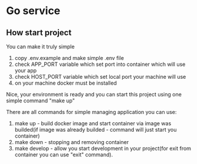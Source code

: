# Go service

## How start project

You can make it truly simple

1. copy .env.example and make simple .env file
2. check APP_PORT variable which set port into container which will use your app
3. check HOST_PORT variable which set local port your machine will use
4. on your machine docker must be installed

Nice, your environment is ready and you can start this project using one simple command "make up"

There are all commands for simple managing application you can use:

1. make up - build docker image and start container via image was builded(if image was already builded - command will just start you container)
2. make down - stopping and removing container
3. make develop - allow you start development in your project(for exit from container you can use "exit" command).
